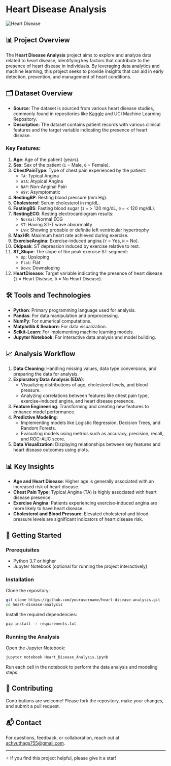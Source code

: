 # Heart Disease Analysis

![Heart Disease](https://img.shields.io/badge/Heart%20Disease-Analysis-red)

## 📊 Project Overview

The **Heart Disease Analysis** project aims to explore and analyze data related to heart disease, identifying key factors that contribute to the presence of heart disease in individuals. By leveraging data analytics and machine learning, this project seeks to provide insights that can aid in early detection, prevention, and management of heart conditions.

## 🗂️ Dataset Overview

- **Source**: The dataset is sourced from various heart disease studies, commonly found in repositories like [Kaggle](https://www.kaggle.com/) and UCI Machine Learning Repository.
- **Description**: The dataset contains patient records with various clinical features and the target variable indicating the presence of heart disease.

### Key Features:

1. **Age**: Age of the patient (years).
2. **Sex**: Sex of the patient (`1` = Male, `0` = Female).
3. **ChestPainType**: Type of chest pain experienced by the patient:
   - `TA`: Typical Angina
   - `ATA`: Atypical Angina
   - `NAP`: Non-Anginal Pain
   - `ASY`: Asymptomatic
4. **RestingBP**: Resting blood pressure (mm Hg).
5. **Cholesterol**: Serum cholesterol in mg/dL.
6. **FastingBS**: Fasting blood sugar (`1` = > 120 mg/dL, `0` = < 120 mg/dL).
7. **RestingECG**: Resting electrocardiogram results:
   - `Normal`: Normal ECG
   - `ST`: Having ST-T wave abnormality
   - `LVH`: Showing probable or definite left ventricular hypertrophy
8. **MaxHR**: Maximum heart rate achieved during exercise.
9. **ExerciseAngina**: Exercise-induced angina (`Y` = Yes, `N` = No).
10. **Oldpeak**: ST depression induced by exercise relative to rest.
11. **ST_Slope**: The slope of the peak exercise ST segment:
    - `Up`: Upsloping
    - `Flat`: Flat
    - `Down`: Downsloping
12. **HeartDisease**: Target variable indicating the presence of heart disease (`1` = Heart Disease, `0` = No Heart Disease).

## 🛠️ Tools and Technologies

- **Python**: Primary programming language used for analysis.
- **Pandas**: For data manipulation and preprocessing.
- **NumPy**: For numerical computations.
- **Matplotlib & Seaborn**: For data visualization.
- **Scikit-Learn**: For implementing machine learning models.
- **Jupyter Notebook**: For interactive data analysis and model building.

## 📈 Analysis Workflow

1. **Data Cleaning**: Handling missing values, data type conversions, and preparing the data for analysis.
2. **Exploratory Data Analysis (EDA)**:
   - Visualizing distributions of age, cholesterol levels, and blood pressure.
   - Analyzing correlations between features like chest pain type, exercise-induced angina, and heart disease presence.
3. **Feature Engineering**: Transforming and creating new features to enhance model performance.
4. **Predictive Modeling**:
   - Implementing models like Logistic Regression, Decision Trees, and Random Forests.
   - Evaluating models using metrics such as accuracy, precision, recall, and ROC-AUC score.
5. **Data Visualization**: Displaying relationships between key features and heart disease outcomes using plots.

## 📊 Key Insights

- **Age and Heart Disease**: Higher age is generally associated with an increased risk of heart disease.
- **Chest Pain Type**: Typical Angina (TA) is highly associated with heart disease presence.
- **Exercise Angina**: Patients experiencing exercise-induced angina are more likely to have heart disease.
- **Cholesterol and Blood Pressure**: Elevated cholesterol and blood pressure levels are significant indicators of heart disease risk.

## 🚀 Getting Started

### Prerequisites

- Python 3.7 or higher
- Jupyter Notebook (optional for running the project interactively)

### Installation

Clone the repository:

```bash
git clone https://github.com/yourusername/heart-disease-analysis.git
cd heart-disease-analysis
```

Install the required dependencies:

```bash
pip install -r requirements.txt
```

### Running the Analysis

Open the Jupyter Notebook:

```bash
jupyter notebook Heart_Disease_Analysis.ipynb
```

Run each cell in the notebook to perform the data analysis and modeling steps.

## 🤝 Contributing

Contributions are welcome! Please fork the repository, make your changes, and submit a pull request.

## 📬 Contact

For questions, feedback, or collaboration, reach out at achyuthags755@gmail.com.

---

⭐ If you find this project helpful, please give it a star!
```

